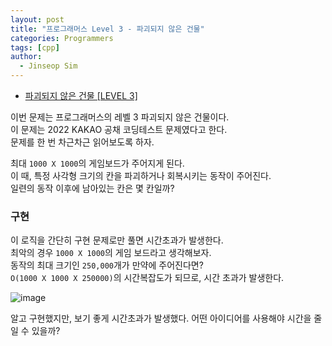 ```yaml
---
layout: post
title: "프로그래머스 Level 3 - 파괴되지 않은 건물"
categories: Programmers
tags: [cpp]
author:
  - Jinseop Sim
---
```

- [파괴되지 않은 건물 [LEVEL 3]](https://school.programmers.co.kr/learn/courses/30/lessons/92344)

이번 문제는 프로그래머스의 레벨 3 파괴되지 않은 건물이다.  
이 문제는 2022 KAKAO 공채 코딩테스트 문제였다고 한다.  
문제를 한 번 차근차근 읽어보도록 하자.  

최대 ```1000 X 1000```의 게임보드가 주어지게 된다.  
이 때, 특정 사각형 크기의 칸을 파괴하거나 회복시키는 동작이 주어진다.  
일련의 동작 이후에 남아있는 칸은 몇 칸일까?  

### 구현
이 로직을 간단히 구현 문제로만 풀면 시간초과가 발생한다.  
최악의 경우 ```1000 X 1000```의 게임 보드라고 생각해보자.  
동작의 최대 크기인 ```250,000```개가 만약에 주어진다면?  
```O(1000 X 1000 X 250000)```의 시간복잡도가 되므로, 시간 초과가 발생한다.  

![image](https://github.com/Jinseop-Sim/Jinseop-Sim.github.io/assets/71700079/56243a00-6434-4caf-b327-7f0c248d4a78)  

알고 구현했지만, 보기 좋게 시간초과가 발생했다. 
어떤 아이디어를 사용해야 시간을 줄일 수 있을까?  

### 
